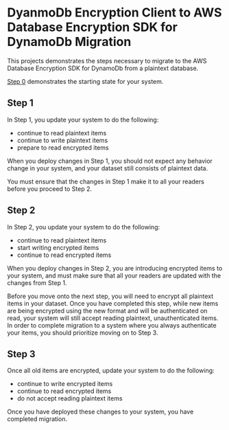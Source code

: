 # DyanmoDb Encryption Client to AWS Database Encryption SDK for DynamoDb Migration

This projects demonstrates the steps necessary
to migrate to the AWS Database Encryption SDK for DynamoDb
from a plaintext database.

[Step 0](Desktop/workplace/aws-dynamodb-encryption-dafny/Examples/runtimes/java/Migration/PlaintextToAWSDBE/DDBEC/README.md) demonstrates the starting state for your system.

## Step 1

In Step 1, you update your system to do the following:

- continue to read plaintext items
- continue to write plaintext items
- prepare to read encrypted items

When you deploy changes in Step 1,
you should not expect any behavior change in your system,
and your dataset still consists of plaintext data.

You must ensure that the changes in Step 1 make it to all your readers before you proceed to Step 2.

## Step 2

In Step 2, you update your system to do the following:

- continue to read plaintext items
- start writing encrypted items
- continue to read encrypted items

When you deploy changes in Step 2,
you are introducing encrypted items to your system,
and must make sure that all your readers are updated with the changes from Step 1.

Before you move onto the next step, you will need to encrypt all plaintext items in your dataset.
Once you have completed this step,
while new items are being encrypted using the new format and will be authenticated on read,
your system will still accept reading plaintext, unauthenticated items.
In order to complete migration to a system where you always authenticate your items,
you should prioritize moving on to Step 3.

## Step 3

Once all old items are encrypted,
update your system to do the following:

- continue to write encrypted items
- continue to read encrypted items
- do not accept reading plaintext items

Once you have deployed these changes to your system, you have completed migration.
